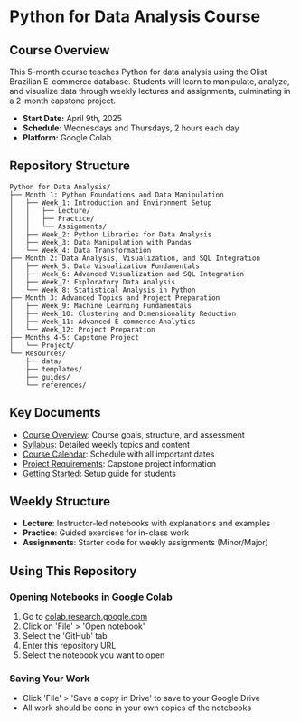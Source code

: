 # Python for Data Analysis Course

## Course Overview
This 5-month course teaches Python for data analysis using the Olist Brazilian E-commerce database. Students will learn to manipulate, analyze, and visualize data through weekly lectures and assignments, culminating in a 2-month capstone project.

- **Start Date:** April 9th, 2025
- **Schedule:** Wednesdays and Thursdays, 2 hours each day
- **Platform:** Google Colab

## Repository Structure

```
Python for Data Analysis/
├── Month 1: Python Foundations and Data Manipulation
│   ├── Week_1: Introduction and Environment Setup
│   │   ├── Lecture/
│   │   ├── Practice/
│   │   └── Assignments/
│   ├── Week_2: Python Libraries for Data Analysis
│   ├── Week_3: Data Manipulation with Pandas
│   └── Week_4: Data Transformation
├── Month 2: Data Analysis, Visualization, and SQL Integration
│   ├── Week_5: Data Visualization Fundamentals
│   ├── Week_6: Advanced Visualization and SQL Integration
│   ├── Week_7: Exploratory Data Analysis
│   └── Week_8: Statistical Analysis in Python
├── Month 3: Advanced Topics and Project Preparation
│   ├── Week_9: Machine Learning Fundamentals
│   ├── Week_10: Clustering and Dimensionality Reduction
│   ├── Week_11: Advanced E-commerce Analytics
│   └── Week_12: Project Preparation
├── Months 4-5: Capstone Project
│   └── Project/
└── Resources/
    ├── data/
    ├── templates/
    ├── guides/
    └── references/
```

## Key Documents
- [Course Overview](course_overview.md): Course goals, structure, and assessment
- [Syllabus](Syllabus.md): Detailed weekly topics and content
- [Course Calendar](course_calendar.md): Schedule with all important dates
- [Project Requirements](Project/project_requirements.md): Capstone project information
- [Getting Started](getting_started.md): Setup guide for students

## Weekly Structure
- **Lecture**: Instructor-led notebooks with explanations and examples
- **Practice**: Guided exercises for in-class work
- **Assignments**: Starter code for weekly assignments (Minor/Major)

## Using This Repository

### Opening Notebooks in Google Colab
1. Go to [colab.research.google.com](https://colab.research.google.com/)
2. Click on 'File' > 'Open notebook'
3. Select the 'GitHub' tab
4. Enter this repository URL
5. Select the notebook you want to open

### Saving Your Work
- Click 'File' > 'Save a copy in Drive' to save to your Google Drive
- All work should be done in your own copies of the notebooks